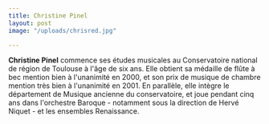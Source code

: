 ```yaml
---
title: Christine Pinel
layout: post
image: "/uploads/chrisred.jpg"

---
```

__Christine Pinel__ commence ses études musicales au Conservatoire national de région de Toulouse à l'âge de six ans. Elle obtient sa médaille de flûte à bec mention bien à l'unanimité en 2000, et son prix de musique de chambre mention très bien à l'unanimité en 2001. En parallèle, elle intègre le département de Musique ancienne du conservatoire, et joue pendant cinq ans dans l'orchestre Baroque - notamment sous la direction de Hervé Niquet - et les ensembles Renaissance.